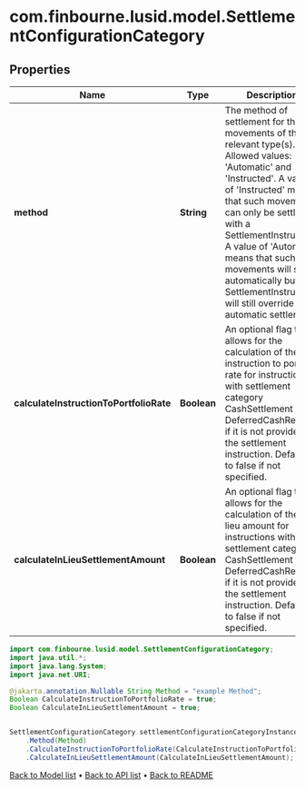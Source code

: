 # com.finbourne.lusid.model.SettlementConfigurationCategory

## Properties

Name | Type | Description | Notes
------------ | ------------- | ------------- | -------------
**method** | **String** | The method of settlement for the movements of the relevant type(s). Allowed values: &#39;Automatic&#39; and &#39;Instructed&#39;. A value of &#39;Instructed&#39; means that such movements can only be settled with a SettlementInstruction. A value of &#39;Automatic&#39; means that such movements will settle automatically but a SettlementInstruction will still override automatic settlement. | [optional] [default to String]
**calculateInstructionToPortfolioRate** | **Boolean** | An optional flag that allows for the calculation of the instruction to portfolio rate for instructions with settlement category CashSettlement or DeferredCashReceipt, if it is not provided on the settlement instruction. Defaults to false if not specified. | [optional] [default to Boolean]
**calculateInLieuSettlementAmount** | **Boolean** | An optional flag that allows for the calculation of the in lieu amount for instructions with settlement category CashSettlement or DeferredCashReceipt, if it is not provided on the settlement instruction. Defaults to false if not specified. | [optional] [default to Boolean]

```java
import com.finbourne.lusid.model.SettlementConfigurationCategory;
import java.util.*;
import java.lang.System;
import java.net.URI;

@jakarta.annotation.Nullable String Method = "example Method";
Boolean CalculateInstructionToPortfolioRate = true;
Boolean CalculateInLieuSettlementAmount = true;


SettlementConfigurationCategory settlementConfigurationCategoryInstance = new SettlementConfigurationCategory()
    .Method(Method)
    .CalculateInstructionToPortfolioRate(CalculateInstructionToPortfolioRate)
    .CalculateInLieuSettlementAmount(CalculateInLieuSettlementAmount);
```


[Back to Model list](../README.md#documentation-for-models) &#8226; [Back to API list](../README.md#documentation-for-api-endpoints) &#8226; [Back to README](../README.md)
